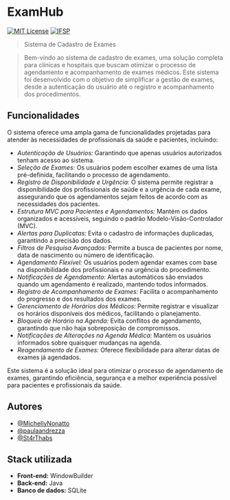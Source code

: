 # ExamHub
[![MIT License](https://img.shields.io/badge/License-MIT-green.svg)](https://choosealicense.com/licenses/mit/)
[![IFSP](https://img.shields.io/badge/University-IFSP-blue.svg)](https://bra.ifsp.edu.br/)

> Sistema de Cadastro de Exames

> Bem-vindo ao sistema de cadastro de exames, uma solução completa para clínicas e hospitais que buscam otimizar o processo de agendamento e acompanhamento de exames médicos. Este sistema foi desenvolvido com o objetivo de simplificar a gestão de exames, desde a autenticação do usuário até o registro e acompanhamento dos procedimentos.

## Funcionalidades

O sistema oferece uma ampla gama de funcionalidades projetadas para atender às necessidades de profissionais da saúde e pacientes, incluindo:

- *Autenticação de Usuários:* Garantindo que apenas usuários autorizados tenham acesso ao sistema.
- *Seleção de Exames:* Os usuários podem escolher exames de uma lista pré-definida, facilitando o processo de agendamento.
- *Registro de Disponibilidade e Urgência:* O sistema permite registrar a disponibilidade dos profissionais de saúde e a urgência de cada exame, assegurando que os agendamentos sejam feitos de acordo com as necessidades dos pacientes.
- *Estrutura MVC para Pacientes e Agendamentos:* Mantém os dados organizados e acessíveis, seguindo o padrão Modelo-Visão-Controlador (MVC).
- *Alertas para Duplicatas:* Evita o cadastro de informações duplicadas, garantindo a precisão dos dados.
- *Filtros de Pesquisa Avançados:* Permite a busca de pacientes por nome, data de nascimento ou número de identificação.
- *Agendamento Flexível:* Os usuários podem agendar exames com base na disponibilidade dos profissionais e na urgência do procedimento.
- *Notificações de Agendamento:* Alertas automáticos são enviados quando um agendamento é realizado, mantendo todos informados.
- *Registro de Acompanhamento de Exames:* Facilita o acompanhamento do progresso e dos resultados dos exames.
- *Gerenciamento de Horários dos Médicos:* Permite registrar e visualizar os horários disponíveis dos médicos, facilitando o planejamento.
- *Bloqueio de Horário na Agenda:* Evita conflitos de agendamento, garantindo que não haja sobreposição de compromissos.
- *Notificações de Alterações na Agenda Médica:* Mantém os usuários informados sobre quaisquer mudanças na agenda.
- *Reagendamento de Exames:* Oferece flexibilidade para alterar datas de exames já agendados.

Este sistema é a solução ideal para otimizar o processo de agendamento de exames, garantindo eficiência, segurança e a melhor experiência possível para pacientes e profissionais da saúde.

## Autores

- [@MichellyNonatto](https://github.com/MichellyNonatto)
- [@paulaandrezza](https://github.com/paulaandrezza)
- [@St4rThabs](https://github.com/St4rThabs)

## Stack utilizada

- **Front-end:** WindowBuilder
- **Back-end:** Java
- **Banco de dados:** SQLite
